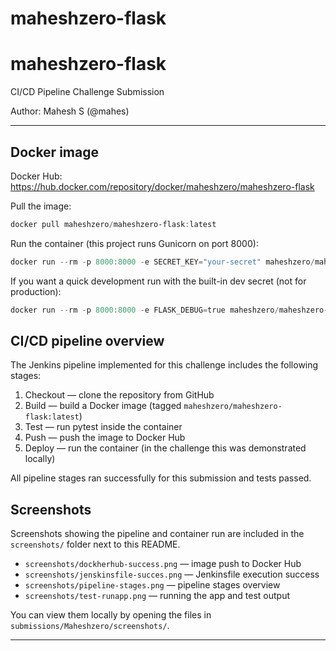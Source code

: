 # maheshzero-flask
# maheshzero-flask

CI/CD Pipeline Challenge Submission

Author: Mahesh S (@mahes)

---

## Docker image

Docker Hub: https://hub.docker.com/repository/docker/maheshzero/maheshzero-flask

Pull the image:

```powershell
docker pull maheshzero/maheshzero-flask:latest
```

Run the container (this project runs Gunicorn on port 8000):

```powershell
docker run --rm -p 8000:8000 -e SECRET_KEY="your-secret" maheshzero/maheshzero-flask:latest
```

If you want a quick development run with the built-in dev secret (not for production):

```powershell
docker run --rm -p 8000:8000 -e FLASK_DEBUG=true maheshzero/maheshzero-flask:latest
```

## CI/CD pipeline overview

The Jenkins pipeline implemented for this challenge includes the following stages:

1. Checkout — clone the repository from GitHub
2. Build — build a Docker image (tagged `maheshzero/maheshzero-flask:latest`)
3. Test — run pytest inside the container
4. Push — push the image to Docker Hub
5. Deploy — run the container (in the challenge this was demonstrated locally)

All pipeline stages ran successfully for this submission and tests passed.

## Screenshots

Screenshots showing the pipeline and container run are included in the `screenshots/` folder next to this README.

- `screenshots/dockherhub-success.png` — image push to Docker Hub
- `screenshots/jenskinsfile-succes.png` — Jenkinsfile execution success
- `screenshots/pipeline-stages.png` — pipeline stages overview
- `screenshots/test-runapp.png` — running the app and test output

You can view them locally by opening the files in `submissions/Maheshzero/screenshots/`.

---


